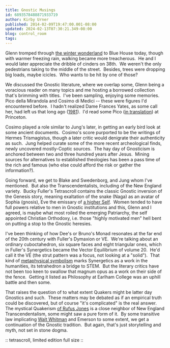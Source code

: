 ```yaml
---
title: Gnostic Musings
id: 6893578488871933719
author: Kirby Urner
published: 2014-02-09T19:47:00.001-08:00
updated: 2024-02-13T07:30:21.349-08:00
blog: control_room
tags: 
---
```


[](https://www.flickr.com/photos/kirbyurner/12646665135)

Glenn tromped through [the winter wonderland](http://worldgame.blogspot.com/2014/02/winter-wonderland-weather.html) to Blue House today, though with warmer freezing rain, walking became more treacherous.  He and I would later appreciate the dribble of cinders on 38th.  We weren't the only pedestrians taking to the middle of the street.  Besides, trees were dropping big loads, maybe icicles.  Who wants to be hit by one of those?

We discussed the Gnostic literature, where we overlap some, Glenn being a voracious reader on many topics and me hosting a borrowed collection that's brimming with titles.  I've been sampling, enjoying some memories.  Pico della Mirandola and Cosimo di Medici -- these were figures I'd encountered before.  I hadn't realized Dame Frances Yates, as some call her, had left us that long ago ([1981](https://www.facebook.com/pages/Frances-Yates/135234879844337)).  I'd read some Pico ([in translation](http://vserver1.cscs.lsa.umich.edu/~crshalizi/Mirandola/)) at Princeton.

Cosimo played a role similar to Jung's later, in getting an early bird look at some ancient documents.  Cosimo's score purported to be the writings of Hermes Trismagistus, though a later critic would denigrate their authenticity as such.  Jung helped curate some of the more recent archeological finds, newly uncovered mostly-Coptic sources.  The hay day of Gnosticism is anchored between two and three hundred years after Jesus.  Mining sources for alternatives to established theologies has been a pass time of the rich and famous (who else could afford the risk or gather the information?).

Going forward, we get to Blake and Swedenborg, and Jung whom I've mentioned.  But also the Transcendentalists, including of the New England variety.  Bucky Fuller's Tetrascroll contains the classic Gnostic inversion of the Genesis story, meaning exaltation of the snake (Naga) as an avatar of Sophia (gnosis), Eve the emissary of [a higher Self](http://mybizmo.blogspot.com/2006/01/wanderering-in-pdx.html).  Women tended to have full powers relative to men in Gnostic institutions and this, Glenn and I agreed, is maybe what most roiled the emerging Patriarchy, the self appointed Christian Orthodoxy, i.e. those "highly motivated men" hell bent on putting a stop to the Gnostic heresies.

I've been thinking of how Dee's or Bruno's Monad resonates at the far end of the 20th century with Fuller's Dymaxion or VE.  We're talking about an ordinary cuboctahedron, six square faces and eight triangular ones, which in Fuller's Synergetics became the Vector Equilibrium of volume 20.  He'd call it the VE (the strut pattern was a focus, not looking at a "solid").  That kind of [metaphysical symbolism](http://coffeeshopsnet.blogspot.com/2014/01/happy-2014-for-your-coffeeshop-lcd.html) marks Synergetics as a work in the humanities, its tetrahedron a bridge to STEM.  But the literary critics have not been too keen to swallow that magnum opus as a work on their side of the fence.  Getting it listed as Philosophy at Earlham College was an uphill battle and then some.

That raises the question of to what extent Quakers might be latter day Gnostics and such.  These matters may be debated as if an empirical truth could be discovered, but of course "it's complicated" is the real answer.  The mystical Quakerism [of Rufus Jones](http://worldgame.blogspot.com/2014/01/rufus-jones-luminious-life-movie-review.html) is a close neighbor of New England Transcendentalism, some might saw a pure form of it.  By some transitive law implicating [Walt Whitman](http://controlroom.blogspot.com/2008/07/on-individualism-transcendentalism.html) and Emerson to some extent, we get a continuation of the Gnostic tradition.  But again, that's just storytelling and myth, not set in stone dogma.

[](https://www.flickr.com/photos/kirbyurner/3483595185)

:: tetrascroll, limited edition full size ::